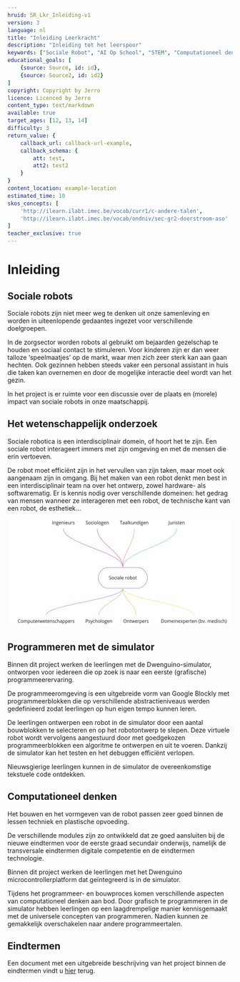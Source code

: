 ```yaml
---
hruid: SR_Lkr_Inleiding-v1
version: 3
language: nl
title: "Inleiding Leerkracht"
description: "Inleiding tot het leerspoor"
keywords: ["Sociale Robot", "AI Op School", "STEM", "Computationeel denken", "Grafisch programmeren"]
educational_goals: [
    {source: Source, id: id}, 
    {source: Source2, id: id2}
]
copyright: Copyright by Jerro
licence: Licenced by Jerro
content_type: text/markdown
available: true
target_ages: [12, 13, 14]
difficulty: 3
return_value: {
    callback_url: callback-url-example,
    callback_schema: {
        att: test,
        att2: test2
    }
}
content_location: example-location
estimated_time: 10
skos_concepts: [
    'http://ilearn.ilabt.imec.be/vocab/curr1/c-andere-talen', 
    'http://ilearn.ilabt.imec.be/vocab/ondniv/sec-gr2-doorstroom-aso'
]
teacher_exclusive: true
---
```


# Inleiding
## Sociale robots
Sociale robots zijn niet meer weg te denken uit onze samenleving en worden in uiteenlopende gedaantes ingezet voor verschillende doelgroepen.

In de zorgsector worden robots al gebruikt om bejaarden gezelschap te houden en sociaal contact te stimuleren. Voor kinderen zijn er dan weer talloze ‘speelmaatjes’ op de markt, waar men zich zeer sterk kan aan gaan hechten. Ook gezinnen hebben steeds vaker een personal assistant in huis die taken kan overnemen en door de mogelijke interactie deel wordt van het gezin.

In het project is er ruimte voor een discussie over de plaats en (morele) impact van sociale robots in onze maatschappij.


## Het wetenschappelijk onderzoek
Sociale robotica is een interdisciplinair domein, of hoort het te zijn. Een sociale robot interageert immers met zijn omgeving en met de mensen die erin vertoeven.

De robot moet efficiënt zijn in het vervullen van zijn taken, maar moet ook aangenaam zijn in omgang. Bij het maken van een robot denkt men best in een interdisciplinair team na over het ontwerp, zowel hardware- als softwarematig. Er is kennis nodig over verschillende domeinen: het gedrag van mensen wanneer ze interageren met een robot, de technische kant van een robot, de esthetiek…

![](embed/interdisciplinair.png "interdisciplinair leren")

## Programmeren met de simulator
Binnen dit project werken de leerlingen met de Dwenguino-simulator, ontworpen voor iedereen die op zoek is naar een eerste (grafische) programmeerervaring.

De programmeeromgeving is een uitgebreide vorm van Google Blockly met programmeerblokken die op verschillende abstractieniveaus werden gedefinieerd zodat leerlingen op hun eigen tempo kunnen leren.

De leerlingen ontwerpen een robot in de simulator door een aantal bouwblokken te selecteren en op het robotontwerp te slepen. Deze virtuele robot wordt vervolgens aangestuurd door met goedgekozen programmeerblokken een algoritme te ontwerpen en uit te voeren. Dankzij de simulator kan het testen en het debuggen efficiënt verlopen.

Nieuwsgierige leerlingen kunnen in de simulator de overeenkomstige tekstuele code ontdekken.


## Computationeel denken
Het bouwen en het vormgeven van de robot passen zeer goed binnen de lessen techniek en plastische opvoeding.

De verschillende modules zijn zo ontwikkeld dat ze goed aansluiten bij de nieuwe eindtermen voor de eerste graad secundair onderwijs, namelijk de transversale eindtermen digitale competentie en de eindtermen technologie.

Binnen dit project werken de leerlingen met het Dwenguino microcontrollerplatform dat geïntegreerd is in de simulator.

Tijdens het programmeer- en bouwproces komen verschillende aspecten van computationeel denken aan bod. Door grafisch te programmeren in de simulator hebben leerlingen op een laagdrempelige manier kennisgemaakt met de universele concepten van programmeren. Nadien kunnen ze gemakkelijk overschakelen naar andere programmeertalen.


## Eindtermen
Een document met een uitgebreide beschrijving van het project binnen de eindtermen vindt u [hier](embed/EindtermenAStroomSsocialeRobot.pdf "Eindtermen") terug.